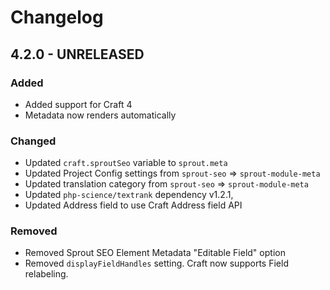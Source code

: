 # Changelog

## 4.2.0 - UNRELEASED

### Added

- Added support for Craft 4
- Metadata now renders automatically 

### Changed

- Updated `craft.sproutSeo` variable to `sprout.meta`
- Updated Project Config settings from `sprout-seo` => `sprout-module-meta`
- Updated translation category from `sprout-seo` => `sprout-module-meta`
- Updated `php-science/textrank` dependency v1.2.1,
- Updated Address field to use Craft Address field API

### Removed

- Removed Sprout SEO Element Metadata "Editable Field" option 
- Removed `displayFieldHandles` setting. Craft now supports Field relabeling.
